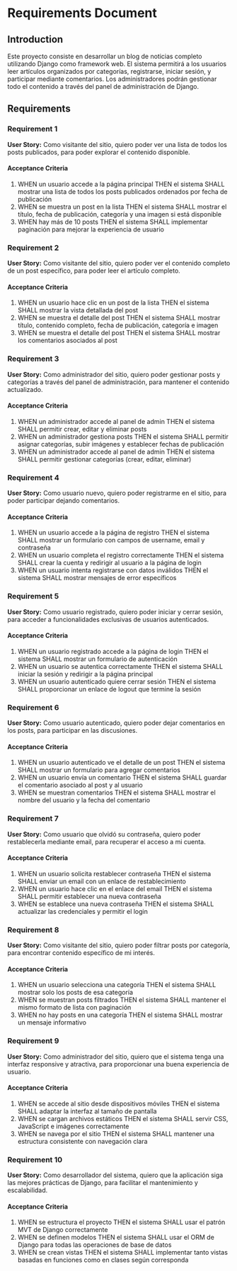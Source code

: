 # Requirements Document

## Introduction

Este proyecto consiste en desarrollar un blog de noticias completo utilizando Django como framework web. El sistema permitirá a los usuarios leer artículos organizados por categorías, registrarse, iniciar sesión, y participar mediante comentarios. Los administradores podrán gestionar todo el contenido a través del panel de administración de Django.

## Requirements

### Requirement 1

**User Story:** Como visitante del sitio, quiero poder ver una lista de todos los posts publicados, para poder explorar el contenido disponible.

#### Acceptance Criteria

1. WHEN un usuario accede a la página principal THEN el sistema SHALL mostrar una lista de todos los posts publicados ordenados por fecha de publicación
2. WHEN se muestra un post en la lista THEN el sistema SHALL mostrar el título, fecha de publicación, categoría y una imagen si está disponible
3. WHEN hay más de 10 posts THEN el sistema SHALL implementar paginación para mejorar la experiencia de usuario

### Requirement 2

**User Story:** Como visitante del sitio, quiero poder ver el contenido completo de un post específico, para poder leer el artículo completo.

#### Acceptance Criteria

1. WHEN un usuario hace clic en un post de la lista THEN el sistema SHALL mostrar la vista detallada del post
2. WHEN se muestra el detalle del post THEN el sistema SHALL mostrar título, contenido completo, fecha de publicación, categoría e imagen
3. WHEN se muestra el detalle del post THEN el sistema SHALL mostrar los comentarios asociados al post

### Requirement 3

**User Story:** Como administrador del sitio, quiero poder gestionar posts y categorías a través del panel de administración, para mantener el contenido actualizado.

#### Acceptance Criteria

1. WHEN un administrador accede al panel de admin THEN el sistema SHALL permitir crear, editar y eliminar posts
2. WHEN un administrador gestiona posts THEN el sistema SHALL permitir asignar categorías, subir imágenes y establecer fechas de publicación
3. WHEN un administrador accede al panel de admin THEN el sistema SHALL permitir gestionar categorías (crear, editar, eliminar)

### Requirement 4

**User Story:** Como usuario nuevo, quiero poder registrarme en el sitio, para poder participar dejando comentarios.

#### Acceptance Criteria

1. WHEN un usuario accede a la página de registro THEN el sistema SHALL mostrar un formulario con campos de username, email y contraseña
2. WHEN un usuario completa el registro correctamente THEN el sistema SHALL crear la cuenta y redirigir al usuario a la página de login
3. WHEN un usuario intenta registrarse con datos inválidos THEN el sistema SHALL mostrar mensajes de error específicos

### Requirement 5

**User Story:** Como usuario registrado, quiero poder iniciar y cerrar sesión, para acceder a funcionalidades exclusivas de usuarios autenticados.

#### Acceptance Criteria

1. WHEN un usuario registrado accede a la página de login THEN el sistema SHALL mostrar un formulario de autenticación
2. WHEN un usuario se autentica correctamente THEN el sistema SHALL iniciar la sesión y redirigir a la página principal
3. WHEN un usuario autenticado quiere cerrar sesión THEN el sistema SHALL proporcionar un enlace de logout que termine la sesión

### Requirement 6

**User Story:** Como usuario autenticado, quiero poder dejar comentarios en los posts, para participar en las discusiones.

#### Acceptance Criteria

1. WHEN un usuario autenticado ve el detalle de un post THEN el sistema SHALL mostrar un formulario para agregar comentarios
2. WHEN un usuario envía un comentario THEN el sistema SHALL guardar el comentario asociado al post y al usuario
3. WHEN se muestran comentarios THEN el sistema SHALL mostrar el nombre del usuario y la fecha del comentario

### Requirement 7

**User Story:** Como usuario que olvidó su contraseña, quiero poder restablecerla mediante email, para recuperar el acceso a mi cuenta.

#### Acceptance Criteria

1. WHEN un usuario solicita restablecer contraseña THEN el sistema SHALL enviar un email con un enlace de restablecimiento
2. WHEN un usuario hace clic en el enlace del email THEN el sistema SHALL permitir establecer una nueva contraseña
3. WHEN se establece una nueva contraseña THEN el sistema SHALL actualizar las credenciales y permitir el login

### Requirement 8

**User Story:** Como visitante del sitio, quiero poder filtrar posts por categoría, para encontrar contenido específico de mi interés.

#### Acceptance Criteria

1. WHEN un usuario selecciona una categoría THEN el sistema SHALL mostrar solo los posts de esa categoría
2. WHEN se muestran posts filtrados THEN el sistema SHALL mantener el mismo formato de lista con paginación
3. WHEN no hay posts en una categoría THEN el sistema SHALL mostrar un mensaje informativo

### Requirement 9

**User Story:** Como administrador del sitio, quiero que el sistema tenga una interfaz responsive y atractiva, para proporcionar una buena experiencia de usuario.

#### Acceptance Criteria

1. WHEN se accede al sitio desde dispositivos móviles THEN el sistema SHALL adaptar la interfaz al tamaño de pantalla
2. WHEN se cargan archivos estáticos THEN el sistema SHALL servir CSS, JavaScript e imágenes correctamente
3. WHEN se navega por el sitio THEN el sistema SHALL mantener una estructura consistente con navegación clara

### Requirement 10

**User Story:** Como desarrollador del sistema, quiero que la aplicación siga las mejores prácticas de Django, para facilitar el mantenimiento y escalabilidad.

#### Acceptance Criteria

1. WHEN se estructura el proyecto THEN el sistema SHALL usar el patrón MVT de Django correctamente
2. WHEN se definen modelos THEN el sistema SHALL usar el ORM de Django para todas las operaciones de base de datos
3. WHEN se crean vistas THEN el sistema SHALL implementar tanto vistas basadas en funciones como en clases según corresponda